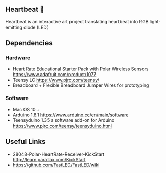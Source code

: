 ## Heartbeat :heartbeat:
Heartbeat is an interactive art project translating heartbeat into RGB light-emitting diode (LED) 

## Dependencies
### Hardware 
* Heart Rate Educational Starter Pack with Polar Wireless Sensors https://www.adafruit.com/product/1077
* Teensy LC https://www.pjrc.com/teensy/
* Breadboard + Flexible Breadboard Jumper Wires for prototyping 

### Software 
* Mac OS 10.+ 
* Arduino 1.8.1 https://www.arduino.cc/en/main/software
* Teensyduino 1.35 a software add-on for Arduino https://www.pjrc.com/teensy/teensyduino.html

## Useful Links
* 28048-Polar-HeartRate-Receiver-KickStart http://learn.parallax.com/KickStart
* https://github.com/FastLED/FastLED/wiki

